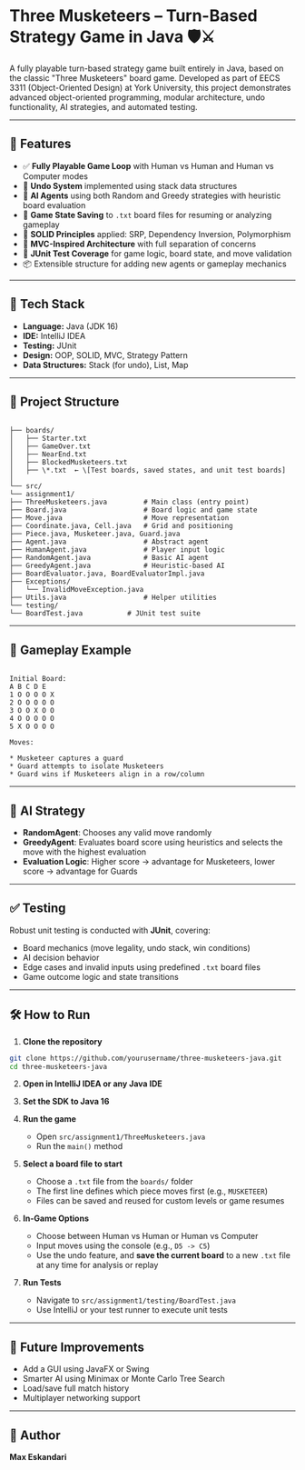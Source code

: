 # Three Musketeers – Turn-Based Strategy Game in Java 🛡️⚔️

A fully playable turn-based strategy game built entirely in Java, based on the classic "Three Musketeers" board game. Developed as part of EECS 3311 (Object-Oriented Design) at York University, this project demonstrates advanced object-oriented programming, modular architecture, undo functionality, AI strategies, and automated testing.

---

## 🎯 Features

- ✅ **Fully Playable Game Loop** with Human vs Human and Human vs Computer modes  
- 🔁 **Undo System** implemented using stack data structures  
- 🧠 **AI Agents** using both Random and Greedy strategies with heuristic board evaluation  
- 💾 **Game State Saving** to `.txt` board files for resuming or analyzing gameplay  
- 🧱 **SOLID Principles** applied: SRP, Dependency Inversion, Polymorphism  
- 📐 **MVC-Inspired Architecture** with full separation of concerns  
- 🧪 **JUnit Test Coverage** for game logic, board state, and move validation  
- 📦 Extensible structure for adding new agents or gameplay mechanics  

---

## 🧠 Tech Stack

- **Language:** Java (JDK 16)  
- **IDE:** IntelliJ IDEA  
- **Testing:** JUnit  
- **Design:** OOP, SOLID, MVC, Strategy Pattern  
- **Data Structures:** Stack (for undo), List, Map  

---

## 📂 Project Structure

```

├── boards/
│   ├── Starter.txt
│   ├── GameOver.txt
│   ├── NearEnd.txt
│   ├── BlockedMusketeers.txt
│   ├── \*.txt  ← \[Test boards, saved states, and unit test boards]
│
└── src/
└── assignment1/
├── ThreeMusketeers.java         # Main class (entry point)
├── Board.java                   # Board logic and game state
├── Move.java                    # Move representation
├── Coordinate.java, Cell.java   # Grid and positioning
├── Piece.java, Musketeer.java, Guard.java
├── Agent.java                   # Abstract agent
├── HumanAgent.java              # Player input logic
├── RandomAgent.java             # Basic AI agent
├── GreedyAgent.java             # Heuristic-based AI
├── BoardEvaluator.java, BoardEvaluatorImpl.java
├── Exceptions/
│   └── InvalidMoveException.java
├── Utils.java                   # Helper utilities
└── testing/
└── BoardTest.java           # JUnit test suite

```

---

## 📸 Gameplay Example

```

Initial Board:
A B C D E
1 O O O O X
2 O O O O O
3 O O X O O
4 O O O O O
5 X O O O O

Moves:

* Musketeer captures a guard
* Guard attempts to isolate Musketeers
* Guard wins if Musketeers align in a row/column

````

---

## 🧠 AI Strategy

- **RandomAgent**: Chooses any valid move randomly  
- **GreedyAgent**: Evaluates board score using heuristics and selects the move with the highest evaluation  
- **Evaluation Logic**: Higher score → advantage for Musketeers, lower score → advantage for Guards  

---

## ✅ Testing

Robust unit testing is conducted with **JUnit**, covering:

- Board mechanics (move legality, undo stack, win conditions)  
- AI decision behavior  
- Edge cases and invalid inputs using predefined `.txt` board files  
- Game outcome logic and state transitions  

---

## 🛠️ How to Run

1. **Clone the repository**
```bash
git clone https://github.com/yourusername/three-musketeers-java.git
cd three-musketeers-java
````

2. **Open in IntelliJ IDEA or any Java IDE**

3. **Set the SDK to Java 16**

4. **Run the game**

   * Open `src/assignment1/ThreeMusketeers.java`
   * Run the `main()` method

5. **Select a board file to start**

   * Choose a `.txt` file from the `boards/` folder
   * The first line defines which piece moves first (e.g., `MUSKETEER`)
   * Files can be saved and reused for custom levels or game resumes

6. **In-Game Options**

   * Choose between Human vs Human or Human vs Computer
   * Input moves using the console (e.g., `D5 -> C5`)
   * Use the undo feature, and **save the current board** to a new `.txt` file at any time for analysis or replay

7. **Run Tests**

   * Navigate to `src/assignment1/testing/BoardTest.java`
   * Use IntelliJ or your test runner to execute unit tests

---

## 🚀 Future Improvements

* Add a GUI using JavaFX or Swing
* Smarter AI using Minimax or Monte Carlo Tree Search
* Load/save full match history
* Multiplayer networking support

---

## 👤 Author

**Max Eskandari**

